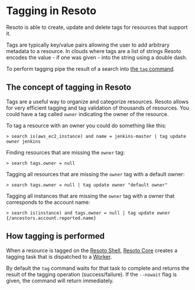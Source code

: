 # Tagging in Resoto

Resoto is able to create, update and delete tags for resources that support it.

Tags are typically key/value pairs allowing the user to add arbitrary metadata to a resource. In clouds where tags are a list of strings Resoto encodes the value - if one was given - into the string using a double dash.

To perform tagging pipe the result of a search into [the `tag` command](../reference/cli/tag/index.md).

## The concept of tagging in Resoto

Tags are a useful way to organize and categorize resources. Resoto allows for very efficient tagging and tag validation of thousands of resources. You could have a tag called `owner` indicating the owner of the resource.

To tag a resource with an owner you could do something like this:

```
> search is(aws_ec2_instance) and name = jenkins-master | tag update owner jenkins
```

Finding resources that are missing the `owner` tag:

```
> search tags.owner = null
```

Tagging all resources that are missing the `owner` tag with a default owner:

```
> search tags.owner = null | tag update owner "default owner"
```

Tagging all instances that are missing the `owner` tag with a owner that corresponds to the account name:

```
> search is(instance) and tags.owner = null | tag update owner {/ancestors.account.reported.name}
```

## How tagging is performed

When a resource is tagged on the [Resoto Shell](components/shell.md), [Resoto Core](components/core.md) creates a tagging task that is dispatched to a [Worker](components/worker.md).

By default the `tag` command waits for that task to complete and returns the result of the tagging operation (success/failure). If the `--nowait` flag is given, the command will return immediately.
